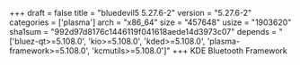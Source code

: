 +++
draft = false
title = "bluedevil5 5.27.6-2"
version = "5.27.6-2"
categories = ['plasma']
arch = "x86_64"
size = "457648"
usize = "1903620"
sha1sum = "992d97d8176c1446119f041618aede14d3973c07"
depends = "['bluez-qt>=5.108.0', 'kio>=5.108.0', 'kded>=5.108.0', 'plasma-framework>=5.108.0', 'kcmutils>=5.108.0']"
+++
KDE Bluetooth Framework